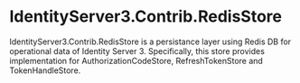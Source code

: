 # IdentityServer3.Contrib.RedisStore

IdentityServer3.Contrib.RedisStore is a persistance layer using Redis DB for operational data of Identity Server 3. Specifically, this store provides implementation for AuthorizationCodeStore, RefreshTokenStore and TokenHandleStore.
